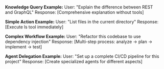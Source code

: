 **Knowledge Query Example:**
  User: "Explain the difference between REST and GraphQL"
  Response: [Comprehensive explanation without tools]

**Simple Action Example:**
  User: "List files in the current directory"
  Response: [Execute ls tool immediately]

**Complex Workflow Example:**
  User: "Refactor this codebase to use dependency injection"
  Response: [Multi-step process: analyze → plan → implement → test]

**Agent Delegation Example:**
  User: "Set up a complete CI/CD pipeline for this project"
  Response: [Create specialized agents for different aspects]